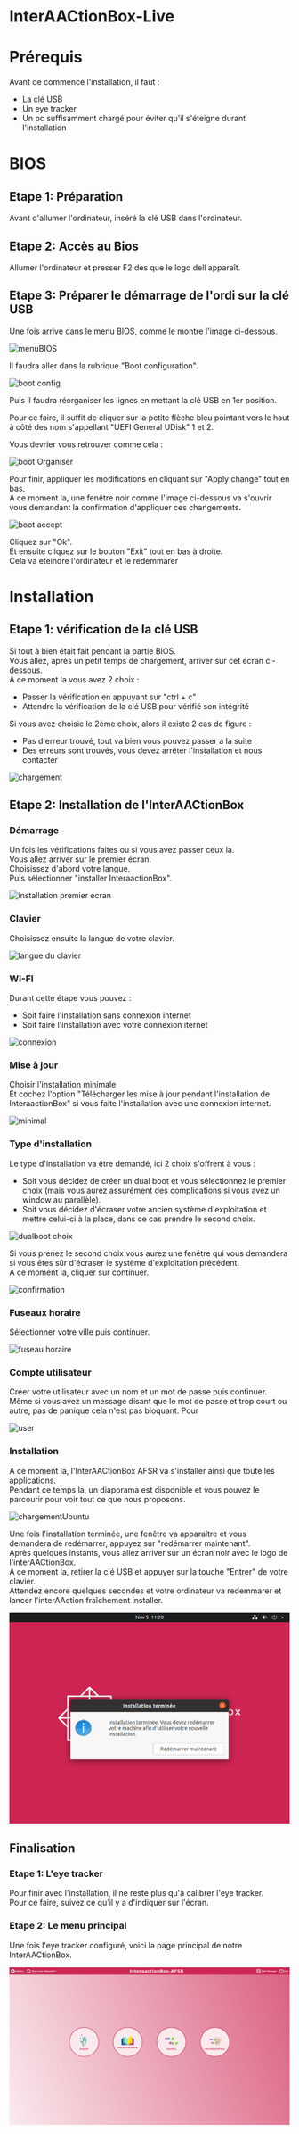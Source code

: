 # InterAACtionBox-Live

# Prérequis

Avant de commencé l'installation, il faut :
* La clé USB
* Un eye tracker
* Un pc suffisamment chargé pour éviter qu'il s'éteigne durant l'installation

# BIOS

## Etape 1: Préparation

Avant d'allumer l'ordinateur, inséré la clé USB dans l'ordinateur.

## Etape 2: Accès au Bios

Allumer l'ordinateur et presser F2 dès que le logo dell apparaît.<br>

## Etape 3: Préparer le démarrage de l'ordi sur la clé USB

Une fois arrive dans le menu BIOS, comme le montre l'image ci-dessous.

![menuBIOS](assets/tutorial/bootMenu.png)

Il faudra aller dans la rubrique "Boot configuration".

![boot config](assets/tutorial/bootConfiguration.png)

Puis il faudra réorganiser les lignes en mettant la clé USB en 1er position. <br>

Pour ce faire, il suffit de cliquer sur la petite flèche bleu pointant vers le haut à côté des nom s'appellant "UEFI General UDisk" 1 et 2. <br>

Vous devrier vous retrouver comme cela :

![boot Organiser](assets/tutorial/bootOrganisation.png)

Pour finir, appliquer les modifications en cliquant sur "Apply change" tout en bas.<br>
A ce moment la, une fenêtre noir comme l'image ci-dessous va s'ouvrir vous demandant la confirmation d'appliquer ces changements.<br>

![boot accept](assets/tutorial/bootAcceptChanges.png)

Cliquez sur "Ok".<br>
Et ensuite cliquez sur le bouton "Exit" tout en bas à droite.<br>
Cela va eteindre l'ordinateur et le redemmarer

# Installation

## Etape 1: vérification de la clé USB

Si tout à bien était fait pendant la partie BIOS.<br>
Vous allez, après un petit temps de chargement, arriver sur cet écran ci-dessous.<br>
A ce moment la vous avez 2 choix :
* Passer la vérification en appuyant sur "ctrl + c"
* Attendre la vérification de la clé USB pour vérifié son intégrité

Si vous avez choisie le 2ème choix, alors il existe 2 cas de figure :
* Pas d'erreur trouvé, tout va bien vous pouvez passer a la suite
* Des erreurs sont trouvés, vous devez arrêter l'installation et nous contacter

![chargement](assets/tutorial/chargementUbuntu.png)

## Etape 2: Installation de l'InterAACtionBox

### Démarrage

Un fois les vérifications faites ou si vous avez passer ceux la. <br>
Vous allez arriver sur le premier écran.<br>
Choisissez d'abord votre langue.<br>
Puis sélectionner "installer InteraactionBox". <br>

![installation premier ecran](assets/tutorial/InstallationInteraaaction.png)

### Clavier

Choisissez ensuite la langue de votre clavier.<br>

![langue du clavier](assets/tutorial/langueClavier.png)

### WI-FI

Durant cette étape vous pouvez :
* Soit faire l'installation sans connexion internet
* Soit faire l'installation avec votre connexion iternet

![connexion](assets/tutorial/connexion.png)

### Mise à jour

Choisir l'installation minimale <br> 
Et cochez l'option "Télécharger les mise à jour pendant l'installation de InteraactionBox" si vous faite l'installation avec une connexion internet.

![minimal](assets/tutorial/choisirMinimal.png)

### Type d'installation

Le type d'installation va être demandé, ici 2 choix s'offrent à vous :

- Soit vous décidez de créer un dual boot et vous sélectionnez le premier choix (mais vous aurez assurément des complications si vous avez un window au parallèle).
- Soit vous décidez d'écraser votre ancien système d'exploitation et mettre celui-ci à la place, dans ce cas prendre le second choix.

![dualboot choix](assets/tutorial/dualbootOrFormat.png)

Si vous prenez le second choix vous aurez une fenêtre qui vous demandera si vous êtes sûr d'écraser le système d'exploitation précédent.<br>
A ce moment la, cliquer sur continuer. <br>

![confirmation](assets/tutorial/Overwrite.png)

### Fuseaux horaire

Sélectionner votre ville puis continuer.

![fuseau horaire](assets/tutorial/fuseauHoraire.png)

### Compte utilisateur

Créer votre utilisateur avec un nom et un mot de passe puis continuer.<br>
Même si vous avez un message disant que le mot de passe et trop court ou autre, pas de panique cela n'est pas bloquant.
Pour 

![user](assets/tutorial/createUser.png)

### Installation

A ce moment la, l'InterAACtionBox AFSR va s'installer ainsi que toute les applications. <br>
Pendant ce temps la, un diaporama est disponible et vous pouvez le parcourir pour voir tout ce que nous proposons.

![chargementUbuntu](assets/tutorial/chargementApresInstall.png)

Une fois l'installation terminée, une fenêtre va apparaître et vous demandera de redémarrer, appuyez sur "redémarrer maintenant". <br>
Après quelques instants, vous allez arriver sur un écran noir avec le logo de l'interAACtionBox. <br>
A ce moment la, retirer la clé USB et appuyer sur la touche "Entrer" de votre clavier. <br>
Attendez encore quelques secondes et votre ordinateur va redemmarer et lancer l'interAAction fraîchement installer.

![redemarrer](assets/tutorial/redemarrer.png)

## Finalisation

### Etape 1: L'eye tracker

Pour finir avec l'installation, il ne reste plus qu'à calibrer l'eye tracker.<br>
Pour ce faire, suivez ce qu'il y a d'indiquer sur l'écran.

### Etape 2: Le menu principal

Une fois l'eye tracker configuré, voici la page principal de notre InterAACtionBox.

![interaaaction](assets/tutorial/interaactionBox.png)
